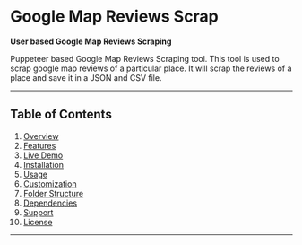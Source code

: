 # Google Map Reviews Scrap

**User based Google Map Reviews Scraping**

Puppeteer based Google Map Reviews Scraping tool. This tool is used to scrap google map reviews of a particular place. It will scrap the reviews of a place and save it in a JSON and CSV file.

---

## Table of Contents

1. [Overview](#overview)
2. [Features](#features)
3. [Live Demo](#live-demo)
4. [Installation](#installation)
5. [Usage](#usage)
6. [Customization](#customization)
7. [Folder Structure](#folder-structure)
8. [Dependencies](#dependencies)
9. [Support](#support)
10. [License](#license)

---
